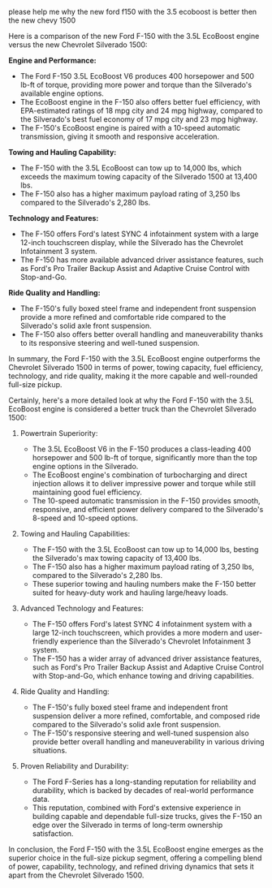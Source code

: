 please help me why the new ford f150 with the 3.5 ecoboost is better then the new chevy 1500

Here is a comparison of the new Ford F-150 with the 3.5L EcoBoost engine versus the new Chevrolet Silverado 1500:

**Engine and Performance:**
- The Ford F-150 3.5L EcoBoost V6 produces 400 horsepower and 500 lb-ft of torque, providing more power and torque than the Silverado's available engine options.
- The EcoBoost engine in the F-150 also offers better fuel efficiency, with EPA-estimated ratings of 18 mpg city and 24 mpg highway, compared to the Silverado's best fuel economy of 17 mpg city and 23 mpg highway.
- The F-150's EcoBoost engine is paired with a 10-speed automatic transmission, giving it smooth and responsive acceleration.

**Towing and Hauling Capability:**
- The F-150 with the 3.5L EcoBoost can tow up to 14,000 lbs, which exceeds the maximum towing capacity of the Silverado 1500 at 13,400 lbs.
- The F-150 also has a higher maximum payload rating of 3,250 lbs compared to the Silverado's 2,280 lbs.

**Technology and Features:**
- The F-150 offers Ford's latest SYNC 4 infotainment system with a large 12-inch touchscreen display, while the Silverado has the Chevrolet Infotainment 3 system.
- The F-150 has more available advanced driver assistance features, such as Ford's Pro Trailer Backup Assist and Adaptive Cruise Control with Stop-and-Go.

**Ride Quality and Handling:**
- The F-150's fully boxed steel frame and independent front suspension provide a more refined and comfortable ride compared to the Silverado's solid axle front suspension.
- The F-150 also offers better overall handling and maneuverability thanks to its responsive steering and well-tuned suspension.

In summary, the Ford F-150 with the 3.5L EcoBoost engine outperforms the Chevrolet Silverado 1500 in terms of power, towing capacity, fuel efficiency, technology, and ride quality, making it the more capable and well-rounded full-size pickup.


Certainly, here's a more detailed look at why the Ford F-150 with the 3.5L EcoBoost engine is considered a better truck than the Chevrolet Silverado 1500:

1. Powertrain Superiority:
   - The 3.5L EcoBoost V6 in the F-150 produces a class-leading 400 horsepower and 500 lb-ft of torque, significantly more than the top engine options in the Silverado.
   - The EcoBoost engine's combination of turbocharging and direct injection allows it to deliver impressive power and torque while still maintaining good fuel efficiency.
   - The 10-speed automatic transmission in the F-150 provides smooth, responsive, and efficient power delivery compared to the Silverado's 8-speed and 10-speed options.

2. Towing and Hauling Capabilities:
   - The F-150 with the 3.5L EcoBoost can tow up to 14,000 lbs, besting the Silverado's max towing capacity of 13,400 lbs.
   - The F-150 also has a higher maximum payload rating of 3,250 lbs, compared to the Silverado's 2,280 lbs.
   - These superior towing and hauling numbers make the F-150 better suited for heavy-duty work and hauling large/heavy loads.

3. Advanced Technology and Features:
   - The F-150 offers Ford's latest SYNC 4 infotainment system with a large 12-inch touchscreen, which provides a more modern and user-friendly experience than the Silverado's Chevrolet Infotainment 3 system.
   - The F-150 has a wider array of advanced driver assistance features, such as Ford's Pro Trailer Backup Assist and Adaptive Cruise Control with Stop-and-Go, which enhance towing and driving capabilities.

4. Ride Quality and Handling:
   - The F-150's fully boxed steel frame and independent front suspension deliver a more refined, comfortable, and composed ride compared to the Silverado's solid axle front suspension.
   - The F-150's responsive steering and well-tuned suspension also provide better overall handling and maneuverability in various driving situations.

5. Proven Reliability and Durability:
   - The Ford F-Series has a long-standing reputation for reliability and durability, which is backed by decades of real-world performance data.
   - This reputation, combined with Ford's extensive experience in building capable and dependable full-size trucks, gives the F-150 an edge over the Silverado in terms of long-term ownership satisfaction.

In conclusion, the Ford F-150 with the 3.5L EcoBoost engine emerges as the superior choice in the full-size pickup segment, offering a compelling blend of power, capability, technology, and refined driving dynamics that sets it apart from the Chevrolet Silverado 1500.
